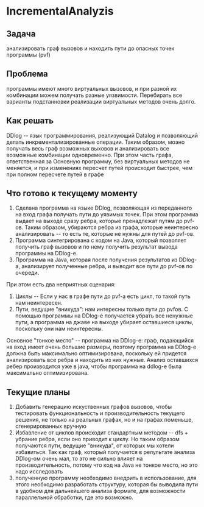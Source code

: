 # IncrementalAnalyzis
## Задача 

анализировать граф вызовов и находить пути до опасных точек программы (pvf)
## Проблема
программы имеют много виртуальных вызовов, и при разной их комбинации можем получать разные уязвимости. Перебирать все варианты подстанновки реализации виртуальных методов очень долго.
## Как решать
DDlog -- язык программирования, реализующий Datalog и позволяющий делать инкрементализированные операции. Таким образом, моэно получать весь граф возможных выховов и анализировать все возможные комбинации одновременно. При этом часть графа, ответственная за Основную программу, без виртуальных методов не меняется, и при изменениях пересчет путей происходит быстрее, чем при полном пересчете путей в графе
## Что готово к текущему моменту
1. Сделана программа на языке DDlog, позволяющая из переданного на вход графа получать пути до уявимых точек. При этом программа выдает на выходе сразу ребра, которые пренадлежат путям до pvf-ов. Таким образом, убираются ребра из графа, которые неинтересно анализировать -- то есть те, которые не нужны для путей до pvf-ов.
2. Программа синтегрирована с кодом на Java, который позволяет получить граф вызовов и по нему получить результат вывода программы на DDlog-е.
3. Программа на Java, которая после получения результатов из DDlog-а, анализирует полученные ребра, и выводит все пути до pvf-ов по очереди.
 
 При этом есть два неприятных сценария:
 1. Циклы -- Если у нас в графе пути до pvf-а есть цикл, то такой путь нам неинтересен.
 2. Пути, ведущие "вникуда": нам интересны только пути до pvfов. 
 С помощью программы на DDlog-е получается убрать все ненужные пути, а программа на джаве на выходе убирает оставшиеся циклы, поскольку они нам неинтересны.
 
 Основное "тонкое место" -- программа на DDlog-е: граф, подающийся на вход имеет очень большие размеры, поэтому программа на DDlog-е должна быть максимально оптимизирована, поскольку ей придется анализировать все ребра и находить из них нужные. Анализ оставшихся ребер производится уже в java, чтобы программа на ddlog-е была максимально оптимизирована.
 
 ## Текущие планы
 1. Добавить генерацию искуственных графов вызовов, чтобы тестировать функциональность и производительность текущего решения, не только на реальных графах, но и на графах поменьше, сгенерированных вручную
 2. Избавление от циклов происходит стандартным методом -- dfs + убрание ребра, если оно приводит к циклу. Но таким образом получаются пути, ведущие "вникуда", от которых мы хотели избавиться. Так как граф, который получается в релультате анализа DDlog-ом очень мал, то это не сильно влияет на производительность, потому что код на Java не тонкое место, но это надо исследовать
 3. полученную программу необходимо внедрить в использование, для этого необходимо разработать структуру, которая бы выводила пути в удобном для дальнейшего анализа формате, для возможности параллельной обработки, где это возможно.
